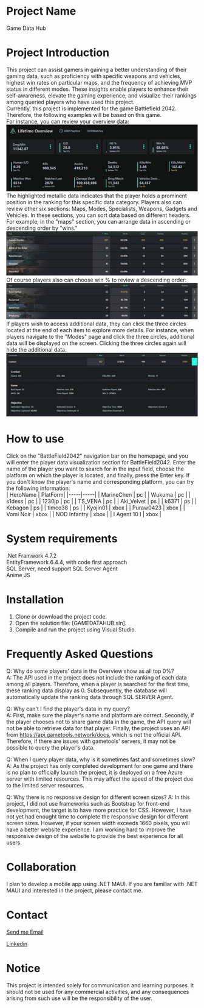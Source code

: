 # Project Name
Game Data Hub

# Project Introduction
This project can assist gamers in gaining a better understanding of their gaming data, such as proficiency with specific weapons and vehicles, highest win rates on particular maps, and the frequency of achieving MVP status in different modes. These insights enable players to enhance their self-awareness, elevate the gaming experience, and visualize their rankings among queried players who have used this project.  
Currently, this project is implemented for the game Battlefield 2042. Therefore, the following examples will be based on this game.   
For instance, you can review your overview data:
![OverViewData](./Image/OverView.png)
The highlighted metallic data indicates that the player holds a prominent position in the ranking for this specific data category. Players also can review other six sections: Maps, Modes, Specialists, Weapons, Gadgets and Vehicles. In these sections, you can sort data based on different headers. For example, in the "maps" section, you can arrange data in ascending or descending order by "wins."  
![Maps Wins descending Data](./Image/Maps1.png)
Of course players also can choose win % to review a descending order:  
![Maps Win% descending Data](./Image/Maps2.png)
If players wish to access additional data, they can click the three circles located at the end of each item to explore more details. For instance, when players navigate to the "Modes" page and click the three circles, additional data will be displayed on the screen. Clicking the three circles again will hide the additional data.  
![Modes explore more data](./Image/mode.png)

# How to use
Click on the "BattleField2042" navigation bar on the homepage, and you will enter the player data visualization section for BattleField2042. Enter the name of the player you want to search for in the input field, choose the platform on which the player is located, and finally, press the Enter key. If you don't know the player's name and corresponding platform, you can try the following information:  
| HeroName | PlatForm|
|-----|-----|
| MarineChen | pc |
| Wukuma | pc |
| s1dess | pc |
| 1230jp | pc |
| TS_VENA | pc |
| Aki_Velvet | ps |
| k6371 | ps |
| Kebagon | ps |
| timco38 | ps |
| Kyojin01 | xbox |
| Puraw0423 | xbox |
| Vomi Noir | xbox |
| NOD Infantry | xbox |
| I Agent 10 I | xbox |




# System requirements
.Net Framwork 4.7.2  
EntityFramework 6.4.4, with code first approach  
SQL Server, need support SQL Server Agent  
Anime JS  

# Installation
1. Clone or download the project code.
2. Open the solution file: [GAMEDATAHUB.sln].
3. Compile and run the project using Visual Studio.

# Frequently Asked Questions
Q: Why do some players' data in the Overview show as all top 0%?  
A: The API used in the project does not include the ranking of each data among all players. Therefore, when a player is searched for the first time, these ranking data display as 0. Subsequently, the database will automatically update the ranking data through SQL SERVER Agent.  

Q: Why can't I find the player's data in my query?  
A: First, make sure the player's name and platform are correct. Secondly, if the player chooses not to share game data in the game, the API query will not be able to retrieve data for that player. Finally, the project uses an API from https://api.gametools.network/docs, which is not the official API. Therefore, if there are issues with gametools' servers, it may not be possible to query the player's data.  

Q: When I query player data, why is it sometimes fast and sometimes slow?  
A: As the project has only completed development for one game and there is no plan to officially launch the project, it is deployed on a free Azure server with limited resources. This may affect the speed of the project due to the limited server resources.

Q: Why there is no responsive design for different screen sizes?
A: In this project, I did not use frameworks such as Bootstrap for front-end development, the target is to have more practice for CSS. However, I have not yet had enought time to complete the responsive design for different screen sizes. However, if your screen width exceeds 1660 pixels, you will have a better website experience. I am working hard to improve the responsive design of the website to provide the best experience for all users.

# Collaboration
I plan to develop a mobile app using .NET MAUI. If you are familiar with .NET MAUI and interested in the project, please contact me.

# Contact
[Send me Email](mailto:Davdi.Feng1005@gmail.com)  

[Linkedin](https://www.linkedin.com/in/chenwei-feng)

# Notice
This project is intended solely for communication and learning purposes. It should not be used for any commercial activities, and any consequences arising from such use will be the responsibility of the user.
